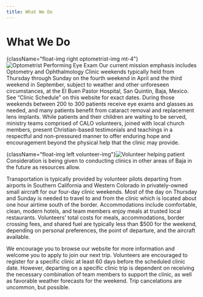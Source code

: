 ```yaml
---
title: What We Do
---
```

# What We Do

{className="float-img right optometrist-img mt-4"}![Optometrist Performing Eye Exam](images/sunflower-background.jpg)
Our current mission emphasis includes Optometry and Ophthalmology Clinic weekends typically held from Thursday through Sunday on the fourth weekend in April and the third weekend in September, subject to weather and other unforeseen circumstances, at the El Buen Pastor Hospital, San Quintin, Baja, Mexico. See “Clinic Schedule” on this website for exact dates. During those weekends between 200 to 300 patients receive eye exams and glasses as needed, and many patients benefit from cataract removal and replacement lens implants. While patients and their children are waiting to be served, ministry teams comprised of CALO volunteers, joined with local church members, present Christian-based testimonials and teachings in a respectful and non-pressured manner to offer enduring hope and encouragement beyond the physical help that the clinic may provide.

{className="float-img left volunteer-img"}![Volunteer helping patient](/images/what-we-do/wwd-img-2.jpg)
Consideration is being given to conducting clinics in other areas of Baja in the future as resources allow.

Transportation is typically provided by volunteer pilots departing from airports in Southern California and Western Colorado in privately-owned small aircraft for our four-day clinic weekends. Most of the day on Thursday and Sunday is needed to travel to and from the clinic which is located about one hour airtime south of the border. Accommodations include comfortable, clean, modern hotels, and team members enjoy meals at trusted local restaurants. Volunteers’ total costs for meals, accommodations, border crossing fees, and shared fuel are typically less than $500 for the weekend, depending on personal preferences, the point of departure, and the aircraft available.

We encourage you to browse our website for more information and welcome you to apply to join our next trip. Volunteers are encouraged to register for a specific clinic at least 60 days before the scheduled clinic date. However, departing on a specific clinic trip is dependent on receiving the necessary combination of team members to support the clinic, as well as favorable weather forecasts for the weekend. Trip cancelations are uncommon, but possible.
